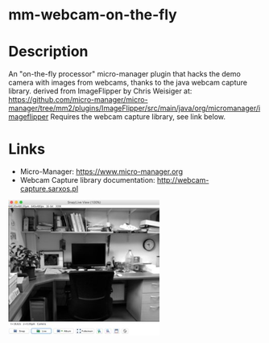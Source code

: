 # mm-webcam-on-the-fly

Description
===========
 An "on-the-fly processor" micro-manager plugin that hacks the demo camera
 with images from webcams, thanks to the java webcam capture library.
 derived from ImageFlipper by Chris Weisiger
 at: https://github.com/micro-manager/micro-manager/tree/mm2/plugins/ImageFlipper/src/main/java/org/micromanager/imageflipper
 Requires the webcam capture library, see link below.
 
Links
=====
* Micro-Manager: https://www.micro-manager.org
* Webcam Capture library documentation: http://webcam-capture.sarxos.pl


[![](https://github.com/mutterer/mm-webcam-on-the-fly/blob/master/snap.jpg)]()
